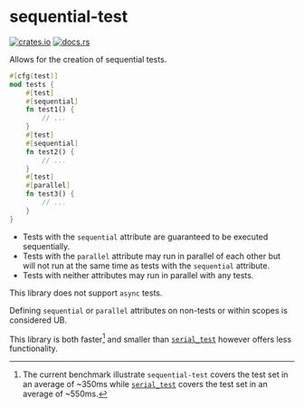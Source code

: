 # sequential-test

[![crates.io](https://img.shields.io/crates/v/sequential-test)](https://crates.io/crates/sequential-test)
[![docs.rs](https://img.shields.io/docsrs/sequential-test)](https://docs.rs/sequential-test/)

Allows for the creation of sequential tests.
```rust
#[cfg(test)]
mod tests {
    #[test]
    #[sequential]
    fn test1() {
        // ...
    }
    #[test]
    #[sequential]
    fn test2() {
        // ...
    }
    #[test]
    #[parallel]
    fn test3() {
        // ...
    }
}
```
- Tests with the `sequential` attribute are guaranteed to be executed sequentially.
- Tests with the `parallel` attribute may run in parallel of each other but will not run
at the same time as tests with the `sequential` attribute.
- Tests with neither attributes may run in parallel with any tests.

This library does not support `async` tests.

Defining `sequential` or `parallel` attributes on non-tests or within scopes is
considered UB.

This library is both faster[^speed] and smaller than
[`serial_test`](https://github.com/palfrey/serial_test) however offers less functionality.

[^speed]: The current benchmark illustrate `sequential-test` covers the test set in an average 
of ~350ms while [`serial_test`](https://github.com/palfrey/serial_test) covers the test set in 
an average of ~550ms.
